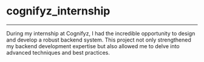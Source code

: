 <h1>cognifyz_internship</h1>
<hr>
<p>
During my internship at Cognifyz, I had the incredible opportunity to design and develop a robust backend system. This project not only strengthened my backend development expertise but also allowed me to delve into advanced techniques and best practices.</p>
